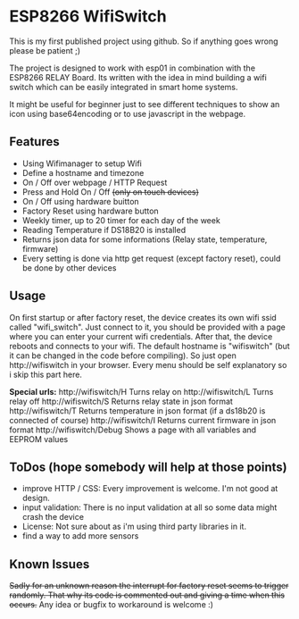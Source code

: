 # ESP8266 WifiSwitch

This is my first published project using github. So if anything goes wrong please be patient ;)

The project is designed to work with esp01 in combination with the ESP8266 RELAY Board. Its written with the idea in mind building a wifi switch which can be easily integrated in smart home systems.

It might be useful for beginner just to see different techniques to show an icon using base64encoding or to use javascript in the webpage.

## Features
- Using Wifimanager to setup Wifi
- Define a hostname and timezone
- On / Off over webpage / HTTP Request
- Press and Hold On / Off ~~(only on touch devices)~~
- On / Off using hardware buitton
- Factory Reset using hardware button
- Weekly timer, up to 20 timer for each day of the week
- Reading Temperature if DS18B20 is installed
- Returns json data for some informations (Relay state, temperature, firmware)
- Every setting is done via http get request (except factory reset), could be done by other devices

## Usage
On first startup or after factory reset, the device creates its own wifi ssid called "wifi_switch". Just connect to it, you should be provided with a page where you can enter your current wifi credentials. After that, the device reboots and connects to your wifi. The default hostname is "wifiswitch" (but it can be changed in the code before compiling).
So just open http://wifiswitch in your browser. Every menu should be self explanatory so i skip this part here.

**Special urls:**
http://wifiswitch/H     Turns relay on
http://wifiswitch/L     Turns relay off
http://wifiswitch/S     Returns relay state in json format
http://wifiswitch/T     Returns temperature in json format (if a ds18b20 is connected of course)
http://wifiswitch/I     Returns current firmware in json format
http://wifiswitch/Debug Shows a page with all variables and EEPROM values

## ToDos (hope somebody will help at those points)
- improve HTTP / CSS: Every improvement is welcome. I'm not good at design.
- input validation: There is no input validation at all so some data might crash the device
- License: Not sure about as i'm using third party libraries in it.
- find a way to add more sensors

## Known Issues
~~Sadly for an unknown reason the interrupt for factory reset seems to trigger randomly. That why its code is commented out and giving a time when this occurs.~~
Any idea or bugfix to workaround is welcome :)
